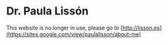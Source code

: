 # Dr. Paula Lissón
This website is no longer in use, please go to [http://lisson.es](https://sites.google.com/view/paulalisson/about-me)
